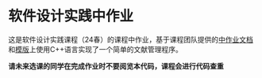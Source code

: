# 软件设计实践中作业

这是软件设计实践课程（24春）的课程中作业，基于课程团队提供的[中作业文档](https://pku-software.github.io/24spring/middle_homework/document.html)和[模版](https://github.com/pku-software/docman-template)上使用C++语言实现了一个简单的文献管理程序。

**请未来选课的同学在完成作业时不要阅览本代码，课程会进行代码查重**
